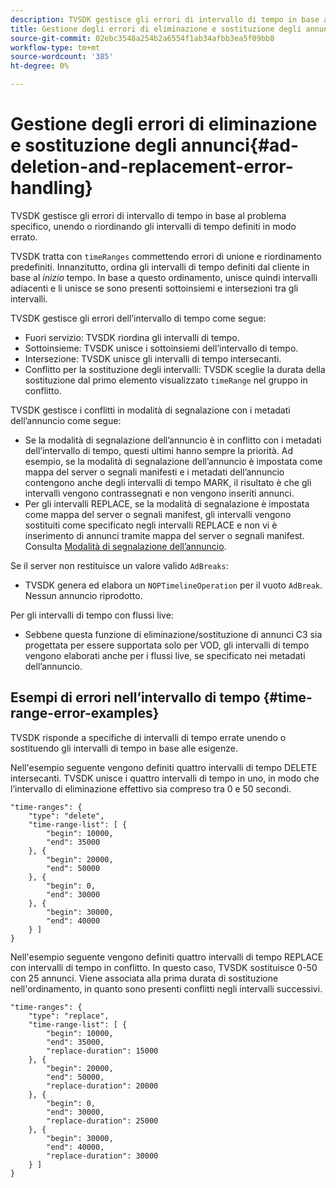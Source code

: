 ```yaml
---
description: TVSDK gestisce gli errori di intervallo di tempo in base al problema specifico, unendo o riordinando gli intervalli di tempo definiti in modo errato.
title: Gestione degli errori di eliminazione e sostituzione degli annunci
source-git-commit: 02ebc3548a254b2a6554f1ab34afbb3ea5f09bb8
workflow-type: tm+mt
source-wordcount: '385'
ht-degree: 0%

---
```


# Gestione degli errori di eliminazione e sostituzione degli annunci{#ad-deletion-and-replacement-error-handling}

TVSDK gestisce gli errori di intervallo di tempo in base al problema specifico, unendo o riordinando gli intervalli di tempo definiti in modo errato.

TVSDK tratta con `timeRanges` commettendo errori di unione e riordinamento predefiniti. Innanzitutto, ordina gli intervalli di tempo definiti dal cliente in base al *inizio* tempo. In base a questo ordinamento, unisce quindi intervalli adiacenti e li unisce se sono presenti sottoinsiemi e intersezioni tra gli intervalli.

TVSDK gestisce gli errori dell’intervallo di tempo come segue:

* Fuori servizio: TVSDK riordina gli intervalli di tempo.
* Sottoinsieme: TVSDK unisce i sottoinsiemi dell’intervallo di tempo.
* Intersezione: TVSDK unisce gli intervalli di tempo intersecanti.
* Conflitto per la sostituzione degli intervalli: TVSDK sceglie la durata della sostituzione dal primo elemento visualizzato `timeRange` nel gruppo in conflitto.

TVSDK gestisce i conflitti in modalità di segnalazione con i metadati dell’annuncio come segue:

* Se la modalità di segnalazione dell’annuncio è in conflitto con i metadati dell’intervallo di tempo, questi ultimi hanno sempre la priorità. Ad esempio, se la modalità di segnalazione dell’annuncio è impostata come mappa del server o segnali manifesti e i metadati dell’annuncio contengono anche degli intervalli di tempo MARK, il risultato è che gli intervalli vengono contrassegnati e non vengono inseriti annunci.
* Per gli intervalli REPLACE, se la modalità di segnalazione è impostata come mappa del server o segnali manifest, gli intervalli vengono sostituiti come specificato negli intervalli REPLACE e non vi è inserimento di annunci tramite mappa del server o segnali manifest. Consulta [Modalità di segnalazione dell’annuncio](../../../tvsdk-1.4-for-android/ad-insertion/ad-insertion-metadata/android-1.4-ad-signaling-mode.md).

Se il server non restituisce un valore valido `AdBreaks`:

* TVSDK genera ed elabora un `NOPTimelineOperation` per il vuoto `AdBreak`. Nessun annuncio riprodotto.

Per gli intervalli di tempo con flussi live:

* Sebbene questa funzione di eliminazione/sostituzione di annunci C3 sia progettata per essere supportata solo per VOD, gli intervalli di tempo vengono elaborati anche per i flussi live, se specificato nei metadati dell’annuncio.

## Esempi di errori nell’intervallo di tempo {#time-range-error-examples}

TVSDK risponde a specifiche di intervalli di tempo errate unendo o sostituendo gli intervalli di tempo in base alle esigenze.

Nell&#39;esempio seguente vengono definiti quattro intervalli di tempo DELETE intersecanti. TVSDK unisce i quattro intervalli di tempo in uno, in modo che l’intervallo di eliminazione effettivo sia compreso tra 0 e 50 secondi.

```
"time-ranges": {
    "type": "delete",
    "time-range-list": [ {
        "begin": 10000,
        "end": 35000
    }, {
        "begin": 20000,
        "end": 50000
    }, {
        "begin": 0,
        "end": 30000
    }, {
        "begin": 30000,
        "end": 40000
    } ]
}
```

Nell&#39;esempio seguente vengono definiti quattro intervalli di tempo REPLACE con intervalli di tempo in conflitto. In questo caso, TVSDK sostituisce 0-50 con 25 annunci. Viene associata alla prima durata di sostituzione nell&#39;ordinamento, in quanto sono presenti conflitti negli intervalli successivi.

```
"time-ranges": {
    "type": "replace",
    "time-range-list": [ {
        "begin": 10000,
        "end": 35000,
        "replace-duration": 15000
    }, {
        "begin": 20000,
        "end": 50000,
        "replace-duration": 20000
    }, {
        "begin": 0,
        "end": 30000,
        "replace-duration": 25000
    }, {
        "begin": 30000,
        "end": 40000,
        "replace-duration": 30000
    } ]
}
```
